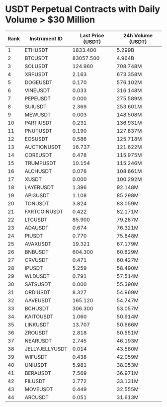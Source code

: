 # USDT Perpetual Contracts with Daily Volume > $30 Million

| Rank | Instrument ID | Last Price (USDT) | 24h Volume (USDT) |
|------|---------------|-------------------|-------------------|
| 1 | ETHUSDT | 1833.400 | 5.299B |
| 2 | BTCUSDT | 83057.500 | 4.964B |
| 3 | SOLUSDT | 124.960 | 708.748M |
| 4 | XRPUSDT | 2.163 | 673.358M |
| 5 | DOGEUSDT | 0.170 | 576.102M |
| 6 | VINEUSDT | 0.033 | 316.148M |
| 7 | PEPEUSDT | 0.000 | 275.589M |
| 8 | SUIUSDT | 2.369 | 253.601M |
| 9 | MEWUSDT | 0.003 | 148.508M |
| 10 | PARTIUSDT | 0.231 | 136.931M |
| 11 | PNUTUSDT | 0.190 | 127.837M |
| 12 | EOSUSDT | 0.586 | 125.718M |
| 13 | AUCTIONUSDT | 16.737 | 121.622M |
| 14 | COREUSDT | 0.478 | 115.975M |
| 15 | TRUMPUSDT | 10.154 | 115.246M |
| 16 | ALCHUSDT | 0.076 | 108.661M |
| 17 | XUSDT | 0.000 | 100.292M |
| 18 | LAYERUSDT | 1.396 | 92.148M |
| 19 | API3USDT | 1.108 | 85.298M |
| 20 | TONUSDT | 3.824 | 83.059M |
| 21 | FARTCOINUSDT | 0.422 | 82.171M |
| 22 | LTCUSDT | 85.900 | 79.287M |
| 23 | ADAUSDT | 0.674 | 76.321M |
| 24 | PIUSDT | 0.770 | 75.848M |
| 25 | AVAXUSDT | 19.321 | 67.179M |
| 26 | BNBUSDT | 604.300 | 60.829M |
| 27 | CRVUSDT | 0.471 | 60.427M |
| 28 | IPUSDT | 5.259 | 58.490M |
| 29 | WLDUSDT | 0.791 | 57.514M |
| 30 | SATSUSDT | 0.000 | 55.390M |
| 31 | ORDIUSDT | 8.327 | 54.969M |
| 32 | AAVEUSDT | 165.120 | 54.747M |
| 33 | BCHUSDT | 306.300 | 53.057M |
| 34 | KAITOUSDT | 1.060 | 50.914M |
| 35 | LINKUSDT | 13.707 | 50.666M |
| 36 | ZROUSDT | 2.818 | 50.551M |
| 37 | NEARUSDT | 2.745 | 46.193M |
| 38 | JELLYJELLYUSDT | 0.014 | 43.580M |
| 39 | WIFUSDT | 0.438 | 42.059M |
| 40 | UNIUSDT | 5.981 | 38.053M |
| 41 | BERAUSDT | 7.569 | 36.971M |
| 42 | FILUSDT | 2.772 | 33.131M |
| 43 | MOVEUSDT | 0.449 | 32.555M |
| 44 | ARCUSDT | 0.051 | 31.613M |

